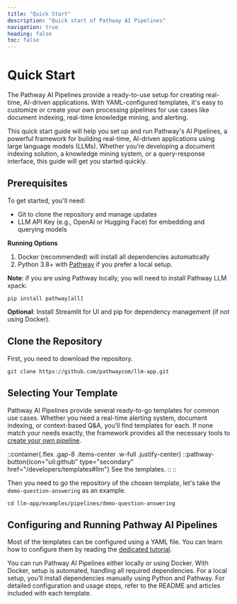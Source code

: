 ```yaml
---
title: "Quick Start"
description: "Quick start of Pathway AI Pipelines"
navigation: true
heading: false
toc: false
---
```


# Quick Start

The Pathway AI Pipelines provide a ready-to-use setup for creating real-time, AI-driven applications. With YAML-configured templates, it's easy to customize or create your own processing pipelines for use cases like document indexing, real-time knowledge mining, and alerting.

This quick start guide will help you set up and run Pathway's AI Pipelines, a powerful framework for building real-time, AI-driven applications using large language models (LLMs). Whether you’re developing a document indexing solution, a knowledge mining system, or a query-response interface, this guide will get you started quickly.

## Prerequisites

To get started, you'll need:
- Git to clone the repository and manage updates
- LLM API Key (e.g., OpenAI or Hugging Face) for embedding and querying models

**Running Options**
1. Docker (recommended) will install all dependencies automatically
2. Python 3.8+ with [Pathway](/developers/user-guide/introduction/installation) if you prefer a local setup.

**Note**: if you are using Pathway locally, you will need to install Pathway LLM xpack:
```
pip install pathway[all]
```

**Optional**: Install Streamlit for UI and pip for dependency management (if not using Docker).


## Clone the Repository

First, you need to download the repository.

```
git clone https://github.com/pathwaycom/llm-app.git
```


## Selecting Your Template

Pathway AI Pipelines provide several ready-to-go templates for common use cases.
Whether you need a real-time alerting system, document indexing, or context-based Q&A, you’ll find templates for each.
If none match your needs exactly, the framework provides all the necessary tools to [create your own pipeline](/developers/ai-pipelines/create-your-own).

::container{.flex .gap-8 .items-center .w-full .justify-center}
    ::pathway-button{icon="uil:github" type="secondary" href="/developers/templates#llm"}
    See the templates.
    ::
::

Then you need to go the repository of the chosen template, let's take the `demo-question-answering` as an example.

```
cd llm-app/examples/pipelines/demo-question-answering
```

## Configuring and Running Pathway AI Pipelines

Most of the templates can be configured using a YAML file.
You can learn how to configure them by reading the [dedicated tutorial](/developers/ai-pipelines/configure-yaml).

You can run Pathway AI Pipelines either locally or using Docker.
With Docker, setup is automated, handling all required dependencies.
For a local setup, you’ll install dependencies manually using Python and Pathway.
For detailed configuration and usage steps, refer to the README and articles included with each template.
